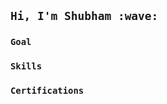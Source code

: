 ## ``` Hi, I'm Shubham :wave: ```
### ``` Goal ```

### ``` Skills ```

### ``` Certifications ```






